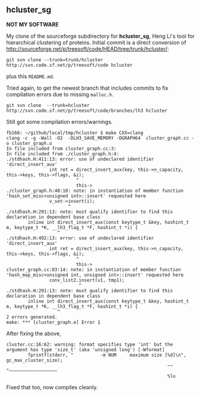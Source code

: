 ## hcluster_sg

**NOT MY SOFTWARE**

My clone of the sourceforge subdirectory for **hcluster_sg**, Heng Li's tool for hierarchical clustering of proteins.  Initial commit is a direct conversion of <http://sourceforge.net/p/treesoft/code/HEAD/tree/trunk/hcluster/>:

    git svn clone --trunk=trunk/hcluster http://svn.code.sf.net/p/treesoft/code hcluster

plus this `README.md`.

Tried again, to get the newest branch that includes commits to fix compilation errors due to missing `malloc.h`.

    git svn clone  --trunk=hcluster http://svn.code.sf.net/p/treesoft/code/branches/lh3 hcluster
    
Still got some compilation errors/warnings.

~~~~
fb166: ~/github/local/tmp/hcluster $ make CXX=clang
clang -c -g -Wall -O2  -DLH3_SAVE_MEMORY -DGRAPH64  cluster_graph.cc -o cluster_graph.o
In file included from cluster_graph.cc:3:
In file included from ./cluster_graph.h:4:
./stdhash.H:411:13: error: use of undeclared identifier 'direct_insert_aux'
                int ret = direct_insert_aux(key, this->n_capacity, this->keys, this->flags, &i);
                          ^
                          this->
./cluster_graph.h:48:10: note: in instantiation of member function 'hash_set_misc<unsigned int>::insert' requested here
                v_set->insert(i);
                       ^
./stdhash.H:291:13: note: must qualify identifier to find this declaration in dependent base class
        inline int direct_insert_aux(const keytype_t &key, hashint_t m, keytype_t *K, __lh3_flag_t *F, hashint_t *i) {
                   ^
./stdhash.H:492:13: error: use of undeclared identifier 'direct_insert_aux'
                int ret = direct_insert_aux(key, this->n_capacity, this->keys, this->flags, &i);
                          ^
                          this->
cluster_graph.cc:83:14: note: in instantiation of member function 'hash_map_misc<unsigned int, unsigned int>::insert' requested here
                conv_list2.insert(v1, tmp1);
                           ^
./stdhash.H:291:13: note: must qualify identifier to find this declaration in dependent base class
        inline int direct_insert_aux(const keytype_t &key, hashint_t m, keytype_t *K, __lh3_flag_t *F, hashint_t *i) {
                   ^
2 errors generated.
make: *** [cluster_graph.o] Error 1
~~~~

After fixing the above,

~~~~
cluster.cc:16:62: warning: format specifies type 'int' but the argument has type 'size_t' (aka 'unsigned long') [-Wformat]
        fprintf(stderr, "          -m NUM     maximum size [%d]\n", gc_max_cluster_size);
                                                            ~~      ^~~~~~~~~~~~~~~~~~~
                                                            %lu
~~~~

Fixed that too, now compiles cleanly.
